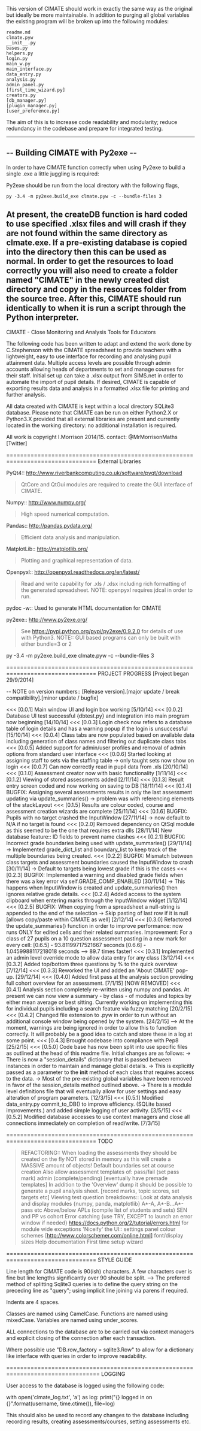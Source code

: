 This version of ClMATE should work in exactly the same way as the original
but ideally be more maintainable. In addition to purging all global variables
the existing program will be broken up into the following modules:

    readme.md
    clmate.pyw
    __init__.py
    bases.py
    helpers.py
    login.py
    main_w.py
    main_interface.py
    data_entry.py
    analysis.py
    admin_panel.py
    [first_time_wizard.py]
    creators.py
    [db_manager.py]
    [plugin_manager.py]
    [user_preference.py]

The aim of this is to increase code readability and modularity; reduce
redundancy in the codebase and prepare for integrated testing.


--------------------------------------------------------------------------------
-- Building ClMATE with Py2exe --
---------------------------------

In order to have ClMATE function correctly when using Py2exe to build a single
.exe a little juggling is required:

Py2exe should be run from the local directory with the following flags,

    py -3.4 -m py2exe.build_exe clmate.pyw -c --bundle-files 3

At present, the createDB function is hard coded to use specified .xlsx files and
will crash if they are not found within the same directory as clmate.exe. If a
pre-existing database is copied into the directory then this can be used as
normal.
In order to get the resources to load correctly you will also need to create a
folder named "ClMATE" in the newly created dist directory and copy in the
resources folder from the source tree. After this, ClMATE should run identically
to when it is run a script through the Python interpreter.
--------------------------------------------------------------------------------

ClMATE - Close Monitoring and Analysis Tools for Educators

The following code has been written to adapt and extend the work done
by C.Stephenson with the ClMATE spreadsheet to provide teachers with
a lightweight, easy to use interface for recording and analysing pupil
attainment data. Multiple access levels are possible through admin
accounts allowing heads of departments to set and manage courses for
their staff. Initial set up can take a .xlsx output from SIMS.net in
order to automate the import of pupil details. If desired, ClMATE is
capable of exporting results data and analysis in a formatted .xlsx
file for printing and further analysis.

All data created with ClMATE is kept within a local directory SQLite3
database. Please note that ClMATE can be run on either Python2.X or
Python3.X provided that all external libraries are present and currently
located in the working directory: no additional installation is required.

All work is copyright I.Morrison 2014/15.
contact: @MrMorrisonMaths [Twitter]

================================================================================
External Libraries

PyQt4:: http://www.riverbankcomputing.co.uk/software/pyqt/download
> QtCore and QtGui modules are required to create the GUI interface of ClMATE.

Numpy:: http://www.numpy.org/
> High speed numerical computation.

Pandas:: http://pandas.pydata.org/
> Efficient data analysis and manipulation.

MatplotLib:: http://matplotlib.org/
> Plotting and graphical representation of data.

Openpyxl:: http://openpyxl.readthedocs.org/en/latest/
> Read and write capability for .xls / .xlsx including rich formatting
  of the generated spreadsheet. NOTE: openpyxl requires jdcal in order to run.

pydoc -w::
    Used to generate HTML documentation for ClMATE

py2exe:: http://www.py2exe.org/
> See https://pypi.python.org/pypi/py2exe/0.9.2.0 for details of use with
  Python3.
  NOTE:: GUI based programs can only be built with either bundle=3 or 2

  py -3.4 -m py2exe.build_exe clmate.pyw -c --bundle-files 3


================================================================================
PROJECT PROGRESS [Project began 29/9/2014]

-- NOTE on version numbers::
[Release version].[major update / break compatibility].[minor update / bugfix]

<<< [0.0.1] Main window UI and login box working [5/10/14]
<<< [0.0.2] Database UI test successful {dbtest.py} and integration into main
            program now beginning [14/10/14]
<<< [0.0.3] Login check now refers to a database table of login details and
            has a warning popup if the login is unsuccessful [15/10/14]
<<< [0.0.4] Class tabs are now populated based on available data including
            generation of class names and filtering out duplicate class tabs
<<< [0.0.5] Added support for admin/user profiles and removal of admin options
            from standard user interface
<<< [0.0.6] Started looking at assigning staff to sets via the staffing table
            -> only taught sets now show on login
<<< [0.0.7] Can now correctly read in pupil data from .xls [20/10/14]
<<< [0.1.0] Assessment creator now with basic functionality [1/11/14]
<<< [0.1.2] Viewing of stored assessments added [2/11/14]
<<< [0.1.3] Result entry screen coded and now working on saving to DB [18/11/14]
<<< [0.1.4] BUGFIX: Assigning several assessments results in only the last
            assessment updating via update_summaries()
            -> problem was with referencing elements of the stackLayout
<<< [0.1.5] Results are colour coded, course and assessment creation wizards
            are complete [25/11/14]
<<< [0.1.6] BUGFIX: Pupils with no target crashed the InputWindow [27/11/14]
            -> now default to N/A if no target is found
<<< [0.2.0] Removed dependency on QtSql module as this seemed to be the one
            that requires extra dlls [28/11/14]
            New database feature:: ID fields to prevent name clashes
<<< [0.2.1] BUGFIX: Incorrect grade boundaries being used with
            update_summaries() [29/11/14]
            -> Implemented grade_dict_list and boundary_list to keep track of
               the multiple boundaries being created.
<<< [0.2.2] BUGFIX: Mismatch between class targets and assessment boundaries
                    caused the InputWindow to crash [30/11/14]
            -> Default to targets being lowest grade if this is the cases
<<< [0.2.3] BUGFIX: Implemented a warning and disabled grade fields when
                    there was a key error via self.GRADE_COMP_ENABLED [30/11/14]
            -> This happens when InputWindow  is created and update_summaries()
               then ignores relative grade details.
<<< [0.2.4] Added access to the system clipboard when entering marks through
            the InputWindow widget [1/12/14]
<<< [0.2.5] BUGFIX: When copying from a spreadsheet a null-string is appended
            to the end of the selection
            -> Skip pasting of last row if it is null [allows copy/paste within
               ClMATE as well] [2/12/14]
<<< [0.3.0] Refactored the update_summaries() function in order to improve
            performance: now runs ONLY for edited cells and their related
            summaries.
            Improvement: For a class of 27 pupils on a 10 question assessment
                         pasting in a new mark for every cell:
                         [0.6.5] - 93.81199717521667 seconds
                         [0.6.6] - 1.0459988117218018 seconds
                         -->  89.7 times faster!
<<< [0.3.1] Implemented an admin level override mode to allow data entry
            for any class [3/12/14]
<<< [0.3.2] Added top/bottom three questions by % to the quick overview [7/12/14]
<<< [0.3.3] Reworked the UI and added an 'About ClMATE' pop-up. [29/12/14]
<<< [0.4.0] Added first pass at the analysis section providing full cohort
            overview for an assessment. [7/1/15] [NOW REMOVED]
<<< [0.4.1] Analysis section completely re-written using numpy and pandas. At
            present we can now view a summary - by class - of modules and topics
            by either mean average or best sitting. Currently working on
            implementing this for individual pupils including a search feature
            via fuzzy matching [20/2/15]
<<< [0.4.2] Changed file extension to .pyw in order to run without an additional
            console window being opened by the system. [24/2/15]
            --> At the moment, warnings are being ignored in order to allow this
                to function correctly. It will probably be a good idea to catch
                and store these in a log at some point.
<<< [0.4.3] Brought codebase into compliance with Pep8 [25/2/15]
<<< [0.5.0] Code base has now been split into use specific files as outlined
            at the head of this readme file. Initial changes are as follows:
            -> There is now a "session_details" dictionary that is passed
               between instances in order to maintain and manage global details.
               -> This is explicitly passed as a parameter to the __init__
                  method of each class that requires access to the data.
            -> Most of the pre-existing global variables have been removed in
               favor of the session_details method outlined above.
            -> There is a module level definitions file that will eventually
               allow for user settings and easy alteration of program
               parameters. [12/3/15]
<<< [0.5.1] Modified data_entry.py commit_to_DB() to improve efficiency. (SQLite
            based improvements.) and added simple logging of user activity. [3/5/15]
<<< [0.5.2] Modified database accesses to use context managers and close all
            connections immediately on completion of read/write. [7/3/15]

================================================================================
TODO

> REFACTORING::
    When loading the assessments they should be created on the fly NOT
    stored in memory as this will create a MASSIVE amount of objects!
> Default boundaries set at course creation
    Also allow assessment templates of: pass/fail (set pass mark)
                                        admin (complete/pending)
                                        [eventually have premade templates]
> In addition to the 'Overview' dump it should be possible to generate a
  pupil analysis sheet. [record marks, topic scores, set targets etc]
> Viewing test question breakdowns::
    Look at data analysis and display modules {numpy, panda, matplotlib}
    A*-A, A*-B...A*-pass etc
    Above/below APLs (compile list of students and sets)
    SEN and PP vs cohort
> Error catching {use TRY, EXCEPT to launch an error window if needed}
    https://docs.python.org/2/tutorial/errors.html for module wide exceptions
> 'Niceify' the UI::
    settings panel
    colour schemes [http://www.colorschemer.com/online.html]
    font/display sizes
> Help documentation
> First time setup wizard


================================================================================
STYLE GUIDE

Line length for ClMATE code is 90(ish) characters. A few characters over is fine
but line lengths significantly over 90 should be split.
--> The preferred method of splitting Sqlite3 queries is to define the query string
    on the preceding line as "query"; using implicit line joining via parens if
    required.

Indents are 4 spaces.

Classes are named using CamelCase.
Functions are named using mixedCase.
Variables are named using under_scores.

ALL connections to the database are to be carried out via context managers and explicit
closing of the connection after each transaction.

Where possible use "DB.row_factory = sqlite3.Row" to allow for a dictionary like
interface with queries in order to improve readability.

=================================================================================
LOGGING

User access to the database is logged using the following code:

with open('clmate_log.txt', 'a') as log:
    print("{} logged in on {}".format(username, time.ctime()), file=log)

This should also be used to record any changes to the database including recording
results, creating assessments/courses, setting assessments etc.